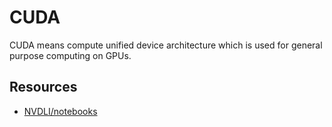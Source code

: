 # CUDA

CUDA means compute unified device architecture which is used for general purpose computing on GPUs.

## Resources

- [NVDLI/notebooks](https://github.com/NVDLI/notebooks/tree/master)

